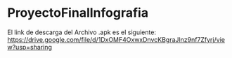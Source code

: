 # ProyectoFinalInfografia

El link de descarga del Archivo .apk es el siguiente: https://drive.google.com/file/d/1DxOMF4OxwxDnvcKBgraJlnz9nf7Zfyrj/view?usp=sharing

